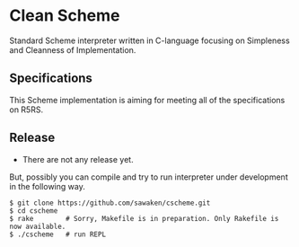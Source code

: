 Clean Scheme
============
Standard Scheme interpreter written in C-language focusing on Simpleness and Cleanness of Implementation.


Specifications
--------------
This Scheme implementation is aiming for meeting all of the specifications on R5RS.


Release
-------
* There are not any release yet.

But, possibly you can compile and try to run interpreter under development in the following way.

    $ git clone https://github.com/sawaken/cscheme.git
    $ cd cscheme
    $ rake        # Sorry, Makefile is in preparation. Only Rakefile is now available.
    $ ./cscheme   # run REPL










